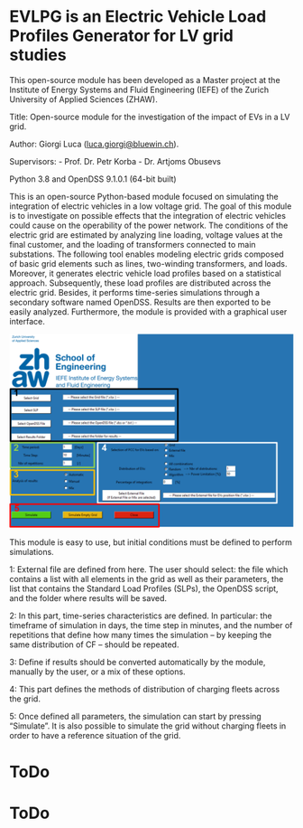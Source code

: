 
# EVLPG is an Electric Vehicle Load Profiles Generator for LV grid studies

This open-source module has been developed as a Master project at the Institute of Energy Systems and Fluid Engineering (IEFE) of the Zurich University of Applied Sciences (ZHAW).

Title: Open-source module for the investigation of the impact of EVs in a LV grid.

Author: Giorgi Luca (luca.giorgi@bluewin.ch).

Supervisors:
            - Prof. Dr. Petr Korba
            - Dr. Artjoms Obusevs
            
Python 3.8 and OpenDSS 9.1.0.1 (64-bit built)
 
This is an open-source Python-based module focused on simulating the integration of electric vehicles in a low voltage grid. The goal of this module is to investigate on possible effects that the integration of electric vehicles could cause on the operability of the power network. The conditions of the electric grid are estimated by analyzing line loading, voltage values at the final customer, and the loading of transformers connected to main substations. The following tool enables modeling electric grids composed of basic grid elements such as lines, two-winding transformers, and loads. Moreover, it generates electric vehicle load profiles based on a statistical approach. Subsequently, these load profiles are distributed across the electric grid. Besides, it performs time-series simulations through a secondary software named OpenDSS. Results are then exported to be easily analyzed. Furthermore, the module is provided with a graphical user interface. 

![EVLPG-GUI](Doc/img/EVLPF_GUI.PNG)

This module is easy to use, but initial conditions must be defined to perform simulations.

1: External file are defined from here. The user should select: the file which contains a list with all elements in the grid as well as their parameters, the list that contains the Standard Load Profiles (SLPs), the OpenDSS script, and the folder where results will be saved.

2: In this part, time-series characteristics are defined. In particular: the timeframe of simulation in days, the time step in minutes, and the number of repetitions that define how many times the simulation – by keeping the same distribution of CF – should be repeated.

3: Define if results should be converted automatically by the module, manually by the user, or a mix of these options.

4: This part defines the methods of distribution of charging fleets across the grid.

5: Once defined all parameters, the simulation can start by pressing “Simulate”. It is also possible to simulate the grid without charging fleets in order to have a reference situation of the grid.

# ToDo

# ToDo
